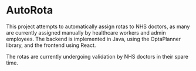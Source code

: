 # AutoRota
This project attempts to automatically assign rotas to NHS doctors, as many are currently assigned manually by healthcare workers and admin employees. The backend is implemented in Java, using the OptaPlanner library, and the frontend using React.

The rotas are currently undergoing validation by NHS doctors in their spare time.
